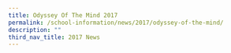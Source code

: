 ```yaml
---
title: Odyssey Of The Mind 2017
permalink: /school-information/news/2017/odyssey-of-the-mind/
description: ""
third_nav_title: 2017 News
---
```


